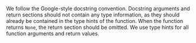 We follow the Google-style docstring convention.
Docstring arguments and return sections should not contain any type information,
as they should already be contained in the type hints of the function.
When the function returns `None`, the return section should be omitted.
We use type hints for all function arguments and return values.

